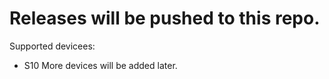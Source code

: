# Releases will be pushed to this repo.
Supported devicees:
- S10
More devices will be added later.

